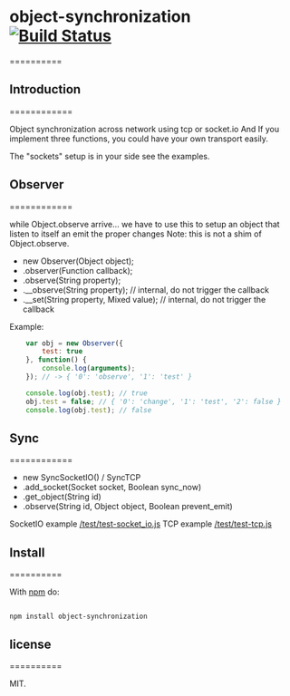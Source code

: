 # object-synchronization [![Build Status](https://secure.travis-ci.org/llafuente/object-synchronization.png?branch=master)](http://travis-ci.org/llafuente/object-synchronization)
==========

## Introduction
============

Object synchronization across network using tcp or socket.io
And If you implement three functions, you could have your own transport easily.

The "sockets" setup is in your side see the examples.

## Observer
============

while Object.observe arrive... we have to use this to setup an object that listen to itself an emit the proper changes
Note: this is not a shim of Object.observe.

* new Observer(Object object);
* .observer(Function callback);
* .observe(String property);
* .__observe(String property); // internal, do not trigger the callback
* .__set(String property, Mixed value); // internal, do not trigger the callback

Example:

``` js
    var obj = new Observer({
        test: true
    }, function() {
        console.log(arguments);
    }); // -> { '0': 'observe', '1': 'test' }

    console.log(obj.test); // true
    obj.test = false; // { '0': 'change', '1': 'test', '2': false }
    console.log(obj.test); // false

```

## Sync
============

* new SyncSocketIO() / SyncTCP
* .add_socket(Socket socket, Boolean sync_now)
* .get_object(String id)
* .observe(String id, Object object, Boolean prevent_emit)

SocketIO example [/test/test-socket_io.js](https://github.com/llafuente/object-synchronization/blob/master/test/test-socket_io.js)
TCP example [/test/test-tcp.js](https://github.com/llafuente/object-synchronization/blob/master/test/test-tcp.js)

## Install
==========

With [npm](http://npmjs.org) do:

```

npm install object-synchronization

```

## license
==========

MIT.
